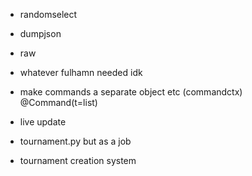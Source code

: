 - randomselect
- dumpjson
- raw
- whatever fulhamn needed idk

- make commands a separate object etc (commandctx) @Command(t=list)
- live update

- tournament.py but as a job
- tournament creation system
